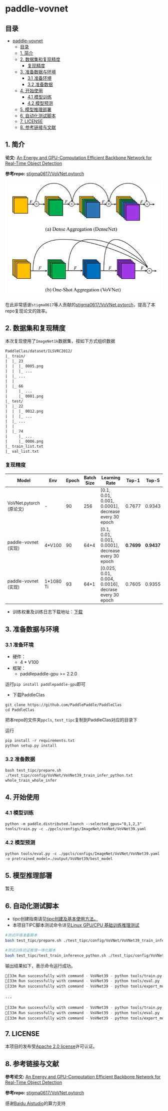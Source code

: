 # paddle-vovnet

## 目录

- [paddle-vovnet](#paddle-vovnet)
  - [目录](#目录)
  - [1. 简介](#1-简介)
  - [2. 数据集和复现精度](#2-数据集和复现精度)
    - [复现精度](#复现精度)
  - [3. 准备数据与环境](#3-准备数据与环境)
    - [3.1 准备环境](#31-准备环境)
    - [3.2 准备数据](#32-准备数据)
  - [4. 开始使用](#4-开始使用)
    - [4.1 模型训练](#41-模型训练)
    - [4.2 模型预测](#42-模型预测)
  - [5. 模型推理部署](#5-模型推理部署)
  - [6. 自动化测试脚本](#6-自动化测试脚本)
  - [7. LICENSE](#7-license)
  - [8. 参考链接与文献](#8-参考链接与文献)


## 1. 简介

**论文:** [An Energy and GPU-Computation Efficient Backbone Network for Real-Time Object Detection](https://arxiv.org/pdf/1904.09730v1.pdf)

**参考repo:** [stigma0617/VoVNet.pytorch](https://github.com/stigma0617/VoVNet.pytorch)

![vovnet_osa](img/vovnet_osa.PNG)


在此非常感谢`stigma0617`等人贡献的[stigma0617/VoVNet.pytorch](https://github.com/stigma0617/VoVNet.pytorch)，提高了本repo复现论文的效率。

## 2. 数据集和复现精度
本次复现使用了`ImageNet1k`数据集，按如下方式组织数据
```
PaddleClas/dataset/ILSVRC2012/
|_ train/
|  |_ 23
|  |  |_ 0005.png
|  |  |_ ...
|  |_ ...
|  |
|  |_ 66
|     |_ ...
|     |_ 0001.png
|_ test/
|  |_ 22
|  |  |_ 0012.png
|  |  |_ ...
|  |_ ...
|  |
|  |_ 74
|     |_ ...
|     |_ 0006.png
|_ train_list.txt
|_ val_list.txt
```

### 复现精度
|      Model            |  Env   | Epoch       |  Batch Size  | Learning Rate  | Top-1            |   Top-5       |
| ---------------  | --------------- |  ---------------  | --------------- | --------------- | --------------- | --------------- | 
|  VoVNet.pytorch (原论文) | - | 90  |  256  | [0.1, 0.01, 0.001, 0.0001], decrease every 30 epoch   | 0.7677  | 0.9343 |
|  paddle-vovnet (实现) |  4*V100 | 90  |  64\*4   |  [0.1, 0.01, 0.001, 0.0001], decrease every 30 epoch | <b>0.7699</b>    | <b>0.9437</b> |
|  paddle-vovnet (实现) |  1*1080 Ti | 93  |  64\*1  | [0.025, 0.01, 0.004, 0.0016], decrase every 30 epoch  |  0.7605   | 0.9355 |

- 训练权重及训练日志下载地址：[下载](https://share.weiyun.com/4tfpuPXT)

## 3. 准备数据与环境


### 3.1 准备环境
- 硬件：
  - 4 * V100
- 框架：
  - paddlepaddle-gpu >= 2.2.0

运行`pip install paddlepaddle-gpu`即可

- 下载PaddleClas
```
git clone https://github.com/PaddlePaddle/PaddleClas
cd PaddleClas
```
把本repo的文件夹```ppcls```, ```test_tipc```复制到PaddleClas对应的目录下

运行
```
pip install -r requirements.txt
python setup.py install
```


### 3.2 准备数据

```
bash test_tipc/prepare.sh ./test_tipc/config/VoVNet/VoVNet39_train_infer_python.txt whole_train_whole_infer
```

## 4. 开始使用

### 4.1 模型训练

```
python -m paddle.distributed.launch --selected_gpus="0,1,2,3" tools/train.py -c ./ppcls/configs/ImageNet/VoVNet/VoVNet39.yaml
```
  

### 4.2 模型预测
```
python tools/eval.py -c ./ppcls/configs/ImageNet/VoVNet/VoVNet39.yaml -o pretrained_model=./output/VoVNet39/best_model
```


## 5. 模型推理部署
暂无

## 6. 自动化测试脚本

- tipc创建指南请见[tipc创建及基本使用方法。](https://github.com/PaddlePaddle/models/blob/release/2.2/tutorials/tipc/train_infer_python/test_train_infer_python.md)
- 本项目TIPC脚本测试命令详见[Linux GPU/CPU 基础训练推理测试](test_tipc/docs/test_train_inference_python.md)
```bash
#测试环境准备脚本
bash test_tipc/prepare.sh ./test_tipc/config/VoVNet/VoVNet39_train_infer_python.txt lite_train_lite_infer
```

```bash
#测试训练验证推理一体化脚本
bash test_tipc/test_train_inference_python.sh ./test_tipc/config/VoVNet/VoVNet39_train_infer_python.txt lite_train_lite_infer
```

输出结果如下，表示命令运行成功。

```bash
[33m Run successfully with command - VoVNet39 - python tools/train.py -c ppcls/configs/ImageNet/VoVNet/VoVNet39.yaml -o Global.seed=1234 -o DataLoader.Train.sampler.shuffle=False -o DataLoader.Train.loader.num_workers=0 -o DataLoader.Train.loader.use_shared_memory=False -o Global.device=gpu  -o Global.output_dir=./test_tipc/output/VoVNet39/lite_train_lite_infer/norm_train_gpus_0_autocast_null -o Global.epochs=2     -o DataLoader.Train.sampler.batch_size=8   !  [0m
[33m Run successfully with command - VoVNet39 - python tools/eval.py -c ppcls/configs/ImageNet/VoVNet/VoVNet39.yaml -o Global.pretrained_model=./test_tipc/output/VoVNet39/lite_train_lite_infer/norm_train_gpus_0_autocast_null/VoVNet39/latest -o Global.device=gpu  !  [0m
[33m Run successfully with command - VoVNet39 - python tools/export_model.py -c ppcls/configs/ImageNet/VoVNet/VoVNet39.yaml -o Global.pretrained_model=./test_tipc/output/VoVNet39/lite_train_lite_infer/norm_train_gpus_0_autocast_null/VoVNet39/latest -o Global.save_inference_dir=./test_tipc/output/VoVNet39/lite_train_lite_infer/norm_train_gpus_0_autocast_null!  [0m

...

[33m Run successfully with command - VoVNet39 - python tools/train.py -c ppcls/configs/ImageNet/VoVNet/VoVNet39.yaml -o Global.seed=1234 -o DataLoader.Train.sampler.shuffle=False -o DataLoader.Train.loader.num_workers=0 -o DataLoader.Train.loader.use_shared_memory=False -o Global.device=gpu  -o Global.output_dir=./test_tipc/output/VoVNet39/lite_train_lite_infer/norm_train_gpus_0_autocast_null -o Global.epochs=2     -o DataLoader.Train.sampler.batch_size=8   !  [0m
[33m Run successfully with command - VoVNet39 - python tools/eval.py -c ppcls/configs/ImageNet/VoVNet/VoVNet39.yaml -o Global.pretrained_model=./test_tipc/output/VoVNet39/lite_train_lite_infer/norm_train_gpus_0_autocast_null/VoVNet39/latest -o Global.device=gpu  !  [0m
[33m Run successfully with command - VoVNet39 - python tools/export_model.py -c ppcls/configs/ImageNet/VoVNet/VoVNet39.yaml -o Global.pretrained_model=./test_tipc/output/VoVNet39/lite_train_lite_infer/norm_train_gpus_0_autocast_null/VoVNet39/latest -o Global.save_inference_dir=./test_tipc/output/VoVNet39/lite_train_lite_infer/norm_train_gpus_0_autocast_null!  [0m
```



## 7. LICENSE

本项目的发布受[Apache 2.0 license](./LICENSE)许可认证。

## 8. 参考链接与文献
**参考论文:** [An Energy and GPU-Computation Efficient Backbone Network for Real-Time Object Detection](https://arxiv.org/pdf/1904.09730v1.pdf)

**参考repo:** [stigma0617/VoVNet.pytorch](https://github.com/stigma0617/VoVNet.pytorch)

感谢[Baidu Aistudio](https://aistudio.baidu.com/aistudio/index)的算力支持